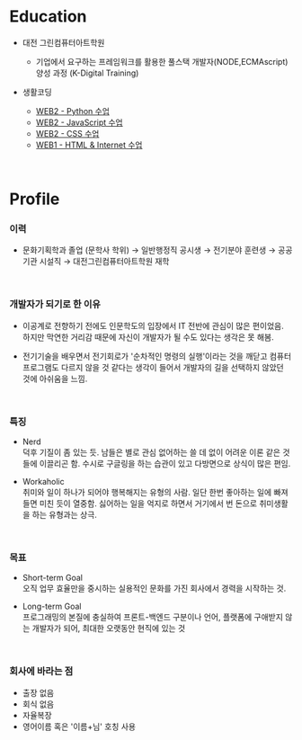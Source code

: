 # Education
- 대전 그린컴퓨터아트학원
  - 기업에서 요구하는 프레임워크를 활용한 풀스택 개발자(NODE,ECMAscript) 양성 과정 (K-Digital Training)  
  
- 생활코딩
  - [WEB2 - Python 수업](https://github.com/kshyun1223/web2_python)
  - [WEB2 - JavaScript 수업](https://github.com/kshyun1223/web2_javascript)
  - [WEB2 - CSS 수업](https://github.com/kshyun1223/web2_css)
  - [WEB1 - HTML & Internet 수업](https://github.com/kshyun1223/web1_html_internet)
<br>

# Profile
### 이력
* 문화기획학과 졸업 (문학사 학위) → 일반행정직 공시생 → 전기분야 훈련생 → 공공기관 시설직 → 대전그린컴퓨터아트학원 재학
<br>

### 개발자가 되기로 한 이유
* 이공계로 전향하기 전에도 인문학도의 입장에서 IT 전반에 관심이 많은 편이었음. 하지만 막연한 거리감 때문에 자신이 개발자가 될 수도 있다는 생각은 못 해봄.

* 전기기술을 배우면서 전기회로가 '순차적인 명령의 실행'이라는 것을 깨닫고 컴퓨터 프로그램도 다르지 않을 것 같다는 생각이 들어서 개발자의 길을 선택하지 않았던 것에 아쉬움을 느낌.
<br>

### 특징
* Nerd    
덕후 기질이 좀 있는 듯. 남들은 별로 관심 없어하는 쓸 데 없이 어려운 이론 같은 것들에 이끌리곤 함. 수시로 구글링을 하는 습관이 있고 다방면으로 상식이 많은 편임.    

* Workaholic    
취미와 일이 하나가 되어야 행복해지는 유형의 사람. 일단 한번 좋아하는 일에 빠져들면 미친 듯이 열중함. 싫어하는 일을 억지로 하면서 거기에서 번 돈으로 취미생활을 하는 유형과는 상극.
<br>

### 목표
* Short-term Goal   
오직 업무 효율만을 중시하는 실용적인 문화를 가진 회사에서 경력을 시작하는 것.  

* Long-term Goal    
프로그래밍의 본질에 충실하여 프론트-백엔드 구분이나 언어, 플랫폼에 구애받지 않는 개발자가 되어, 최대한 오랫동안 현직에 있는 것
<br>

### 회사에 바라는 점
* 출장 없음
* 회식 없음
* 자율복장
* 영어이름 혹은 '이름+님' 호칭 사용
